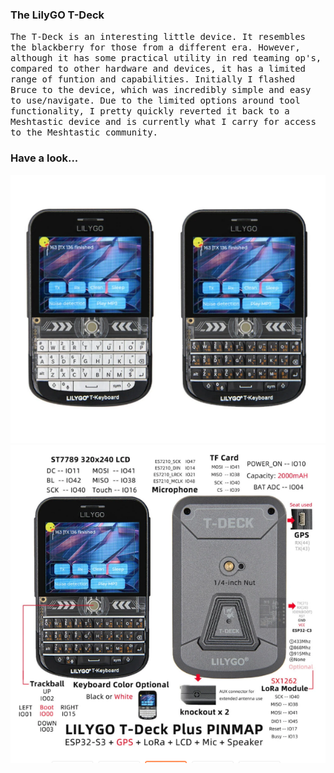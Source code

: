 ### The LilyGO T-Deck

<tt>The T-Deck is an interesting little device. It resembles the blackberry for those from a different era. However, although it has some practical utility in red teaming op's, compared to other hardware and devices, it has a limited range of funtion and capabilities. Initially I flashed Bruce to the device, which was incredibly simple and easy to use/navigate. Due to the limited options around tool functionality, I pretty quickly reverted it back to a Meshtastic device and is currently what I carry for access to the Meshtastic community.</tt>
</br>

### Have a look...

![LilyGO T-Deck](https://github.com/anthonymcwhite/Devious-Designs-HHL/blob/main/images/T-Deck_Front.png)
![T-Deck PinMap](https://github.com/anthonymcwhite/Devious-Designs-HHL/blob/main/images/T-Deck_Plus_PinMap.png)
